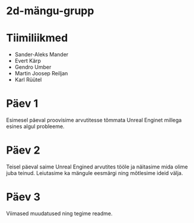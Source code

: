 # 2d-mängu-grupp

# Tiimiliikmed
- Sander-Aleks Mander
- Evert Kärp
- Gendro Umber
- Martin Joosep Reiljan
- Karl Rüütel

# Päev 1
Esimesel päeval proovisime arvutitesse tõmmata Unreal Enginet millega esines algul probleeme.

# Päev 2
Teisel päeval saime Unreal Engined arvutites tööle ja näitasime mida olime juba teinud.
Leiutasime ka mängule eesmärgi ning mõtlesime ideid välja.

# Päev 3
Viimased muudatused ning tegime readme. 
